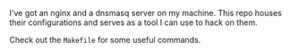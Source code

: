 I've got an nginx and a dnsmasq server on my machine. This repo houses their configurations and serves as a tool I can use to hack on them.

Check out the `Makefile` for some useful commands.
